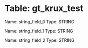 Table: gt_krux_test
===================

Name: string_field_0
Type: STRING

Name: string_field_1
Type: STRING

Name: string_field_2
Type: STRING

